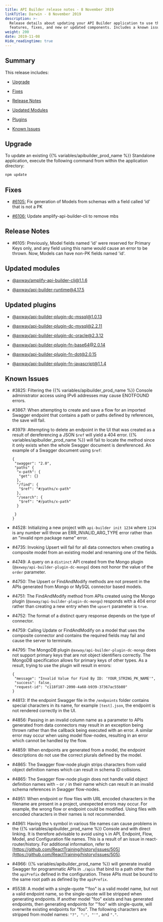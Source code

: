 ```yaml
---
title: API Builder release notes - 8 November 2019
linkTitle: Darwin - 8 November 2019
description: >-
  Release details about updating your API Builder application to use the new
  features, fixes, and new or updated components. Includes a known issues list.
weight: 200
date: 2019-11-08
Hide_readingtime: true
---
```


## Summary

This release includes:

* [Upgrade](#upgrade)

* [Fixes](#fixes)

* [Release Notes](#release-notes)

* [Updated Modules](#updated-modules)

* [Plugins](#updated-plugins)

* [Known Issues](#known-issues)

## Upgrade

To update an existing {{% variables/apibuilder_prod_name %}} Standalone application, execute the following command from within the application directory:

```bash
npm update
```

## Fixes

* [#6105:](#6105) Fix generation of Models from schemas with a field called 'id' that is not a PK

* [#6106:](#6106) Update amplify-api-builder-cli to remove mbs

## Release Notes

* #6105: Previously, Model fields named 'id' were reserved for Primary Keys only, and any field using this name would cause an error to be thrown. Now, Models can have non-PK fields named 'id'.

## Updated modules

* [@axway/amplify-api-builder-cli@1.1.6](https://www.npmjs.com/package/@axway/amplify-api-builder-cli/v/1.1.6)

* [@axway/api-builder-runtime@4.17.5](https://www.npmjs.com/package/@axway/api-builder-runtime/v/4.17.5)

## Updated plugins

* [@axway/api-builder-plugin-dc-mssql@1.0.13](https://www.npmjs.com/package/@axway/api-builder-plugin-dc-mssql/v/1.0.13)

* [@axway/api-builder-plugin-dc-mysql@2.2.11](https://www.npmjs.com/package/@axway/api-builder-plugin-dc-mysql/v/2.2.11)

* [@axway/api-builder-plugin-dc-oracle@2.3.12](https://www.npmjs.com/package/@axway/api-builder-plugin-dc-oracle/v/2.3.12)

* [@axway/api-builder-plugin-fn-base64@2.0.14](https://www.npmjs.com/package/@axway/api-builder-plugin-fn-base64/v/2.0.14)

* [@axway/api-builder-plugin-fn-dot@2.0.15](https://www.npmjs.com/package/@axway/api-builder-plugin-fn-dot/v/2.0.15)

* [@axway/api-builder-plugin-fn-javascript@1.1.4](https://www.npmjs.com/package/@axway/api-builder-plugin-fn-javascript/v/1.1.4)

## Known Issues

* #3825: Filtering the {{% variables/apibuilder_prod_name %}} Console administrator access using IPv6 addresses may cause ENOTFOUND errors.

* #3867: When attempting to create and save a flow for an imported Swagger endpoint that contains a path or paths defined by references, the save will fail.

* #3979: Attempting to delete an endpoint in the UI that was created as a result of dereferencing a JSON `$ref` will yield a 404 error. {{% variables/apibuilder_prod_name %}} will fail to locate the method since it only exists when the whole Swagger document is dereferenced. An example of a Swagger document using `$ref`:

    ```
    {
     "swagger": "2.0",
     "paths" {
      "x-path": {
       "get": {}
      },
      "/find": {
       "$ref": "#/paths/x-path"
      },
      "/search": {
       "$ref": "#/paths/x-path"
      }

     }
    }
    ```

* #4528: Initializing a new project with `api-builder init 1234` where `1234` is any number will throw an ERR_INVALID_ARG_TYPE error rather than an "invalid npm package name" error.

* #4735: Invoking Upsert will fail for all data connectors when creating a composite model from an existing model and renaming one of the fields.

* #4749: A query on a `distinct` API created from the Mongo plugin (`@axway/api-builder-plugin-dc-mongo`) does not honor the value of the `order` parameter.

* #4750: The Upsert or FindAndModify methods are not present in the APIs generated from Mongo or MySQL connector based models.

* #4751: The FindAndModify method from APIs created using the Mongo plugin (`@axway/api-builder-plugin-dc-mongo`) responds with a 404 error rather than creating a new entry when the `upsert` parameter is `true`.

* #4752: The format of a distinct query response depends on the type of connector.

* #4759: Calling Update or FindAndModify on a model that uses the composite connector and contains the required fields may fail and cause the server to terminate.

* #4795: The MongoDB plugin `@axway/api-builder-plugin-dc-mongo` does not support primary keys that are not object identifiers correctly. The MongoDB specification allows for primary keys of other types. As a result, trying to use the plugin will result in errors:

    ```
    {
     "message": "Invalid Value for Find By ID: 'YOUR_STRING_PK_NAME'",
     "success": false,
     "request-id": "c118f187-2090-4a68-b939-37367ac55b80"
    }
    ```

* #4813: If the endpoint Swagger file in the `/endpoints` folder contains special characters in its name, for example `[test].json`, the endpoint is not rendered correctly in the UI.

* #4856: Passing in an invalid column name as a parameter to APIs generated from data connectors may result in an exception being thrown rather than the callback being executed with an error. A similar error may occur when using model flow-nodes, resulting in an error which cannot be handled by the flow.

* #4859: When endpoints are generated from a model, the endpoint descriptions do not use the correct plurals defined by the model.

* #4865: The Swagger flow-node plugin strips characters from valid object definition names which can result in schema ID collisions.

* #4865: The Swagger flow-node plugin does not handle valid object definition names with `~` or `/` in their name which can result in an invalid schema references in Swagger flow-nodes.

* #4951: When endpoint or flow files with URL encoded characters in the filename are present in a project, unexpected errors may occur. For example, the wrong flow or endpoint could be modified. Using files with encoded characters in their names is not recommended.

* #4961: Having the `%` symbol in various file names can cause problems in the {{% variables/apibuilder_prod_name %}} Console and with direct linking. It is therefore advisable to avoid using `%` in API, Endpoint, Flow, Model, and Configuration file names. This is a result of an issue in react-router/history. For additional information, refer to [https://github.com/ReactTraining/history/issues/505](https://github.com/ReactTraining/history/issues/505).

* #4966: {{% variables/apibuilder_prod_name %}} will generate invalid Swagger for programmatic APIs in `./apis` that bind to a path other than the `apiPrefix` defined in the configuration. These APIs must be bound to the same root path as defined by the `apiPrefix`.

* #5538: A model with a single-quote "'foo" is a valid model name, but not a valid endpoint name, so the single-quote will be stripped when generating endpoints. If another model "foo" exists and has generated endpoints, then generating endpoints for "'foo" with single-quote, will overwrite existing endpoints for "foo". The following characters are stripped from model names: `"?", ":", "'",` and `"."`.
